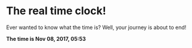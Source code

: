 # The real time clock!

Ever wanted to know what the time is? Well, your journey is about to end!

**The time is Nov 08, 2017, 05:53**